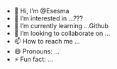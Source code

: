- 👋 Hi, I’m @Esesma
- 👀 I’m interested in ...???
- 🌱 I’m currently learning ...Github
- 💞️ I’m looking to collaborate on ...
- 📫 How to reach me ...
- 😄 Pronouns: ...
- ⚡ Fun fact: ...

<!---
Esesma/Esesma is a ✨ special ✨ repository because its `README.md` (this file) appears on your GitHub profile.
You can click the Preview link to take a look at your changes.
--->
